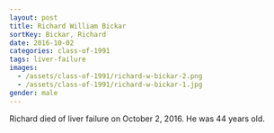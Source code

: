 ```yaml
---
layout: post
title: Richard William Bickar
sortKey: Bickar, Richard
date: 2016-10-02
categories: class-of-1991
tags: liver-failure
images:
  - /assets/class-of-1991/richard-w-bickar-2.png
  - /assets/class-of-1991/richard-w-bickar-1.jpg
gender: male
---
```

Richard died of liver failure on October 2, 2016.  He was 44 years old.
